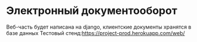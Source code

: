 # Электронный документооборот
Веб-часть будет написана на django, клиентские документы хранятся в базе данных 
Тестовый стенд:https://project-prod.herokuapp.com/web/
